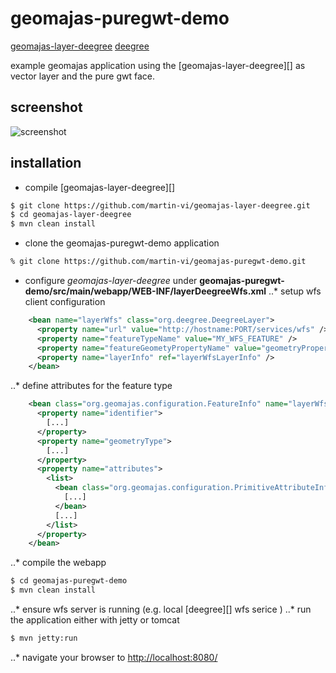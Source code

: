 geomajas-puregwt-demo
=====================

[geomajas-layer-deegree](https://github.com/martin-vi/geomajas-layer-deegree)
[deegree](http://www.deegree.org/Download)

example geomajas application using the [geomajas-layer-deegree][] as vector layer and the pure gwt face.

screenshot
----------

[screenshot]: https://github.com/martin-vi/geomajas-puregwt-demo/raw/master/resources/geomajasPureGWTClient.png

![screenshot][screenshot]

installation
------------

* compile [geomajas-layer-deegree][]
```bash
$ git clone https://github.com/martin-vi/geomajas-layer-deegree.git
$ cd geomajas-layer-deegree
$ mvn clean install
```

* clone the geomajas-puregwt-demo application
```bash
% git clone https://github.com/martin-vi/geomajas-puregwt-demo.git
```

* configure _geomajas-layer-deegree_ under **geomajas-puregwt-demo/src/main/webapp/WEB-INF/layerDeegreeWfs.xml**
..* setup wfs client configuration
```xml
    <bean name="layerWfs" class="org.deegree.DeegreeLayer">
      <property name="url" value="http://hostname:PORT/services/wfs" />
      <property name="featureTypeName" value="MY_WFS_FEATURE" />
      <property name="featureGeometyPropertyName" value="geometryProperty" />
      <property name="layerInfo" ref="layerWfsLayerInfo" />
    </bean>
```
..* define attributes for the feature type
```xml
    <bean class="org.geomajas.configuration.FeatureInfo" name="layerWfsLayerFeatureInfo">
      <property name="identifier">
        [...]
      </property>
      <property name="geometryType">
        [...]
      </property>
      <property name="attributes">
        <list>
          <bean class="org.geomajas.configuration.PrimitiveAttributeInfo">
            [...]
          </bean>
          [...]
        </list>
      </property>
    </bean>
```
..* compile the webapp
```bash
$ cd geomajas-puregwt-demo
$ mvn clean install
```
..* ensure wfs server is running (e.g. local [deegree][] wfs serice )
..* run the application either with jetty or tomcat
```bash
$ mvn jetty:run
```
..* navigate your browser to [http://localhost:8080/](http://localhost:8080/)
